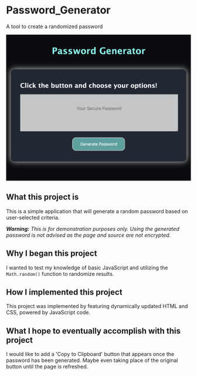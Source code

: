 # Password_Generator
 A tool to create a randomized password
 
![Screenshot](/screenshot.png)

## What this project is
This is a simple application that will generate a random password based on user-selected criteria.

_**Warning:** This is for demonstration purposes only. Using the generated password is not advised as the page and source are not encrypted._

## Why I began this project
I wanted to test my knowledge of basic JavaScript and utilizing the ```Math.random()``` function to randomize results.

## How I implemented this project
This project was implemented by featuring dynamically updated HTML and CSS, powered by JavaScript code.

## What I hope to eventually accomplish with this project
I would like to add a 'Copy to Clipboard' button that appears once the password has been generated. Maybe even taking place of the original button until the page is refreshed.
